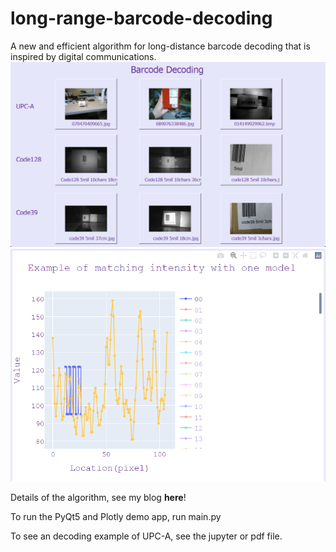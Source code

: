 # long-range-barcode-decoding
 A new and efficient algorithm for long-distance barcode decoding that is inspired by digital communications.
![](README_md_files/image.png?v=1&type=image)
![](README_md_files/image%20%282%29.png?v=1&type=image)

Details of the algorithm, see my blog **here**!

To run the PyQt5 and Plotly demo app, run main.py

To see an decoding example of UPC-A, see the jupyter or pdf file.

